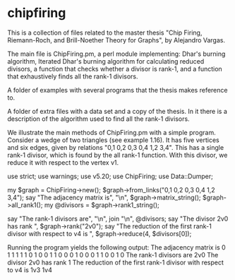 # chipfiring
This is a collection of files related to the master thesis "Chip Firing, Riemann-Roch, and Brill-Noether Theory for Graphs", by Alejandro Vargas.

The main file is ChipFiring.pm, a perl module implementing: Dhar's burning algorithm, Iterated Dhar's burning algorithm for calculating reduced divisors, a function that checks whether a divisor is rank-1, and a function that exhaustively finds all the rank-1 divisors. 

A folder of examples with several programs that the thesis makes reference to.

A folder of extra files with a data set and a copy of the thesis. In it there is a description of the algorithm used to find all the rank-1 divisors.

We illustrate the main methods of ChipFiring.pm with a simple program. Consider a wedge of two triangles (see example 1.16). It has five vertices and six edges, given by relations "0,1 0,2 0,3 0,4 1,2 3,4". This has a single rank-1 divisor, which is found by the all rank-1 function. With this divisor, we reduce it with respect to the vertex v1.




use strict;
use warnings;
use v5.20;
use ChipFiring;
use Data::Dumper;

my $graph = ChipFiring->new();
$graph->from_links("0,1 0,2 0,3 0,4 1,2 3,4");
say "The adjacency matrix is", "\n", $graph->matrix_string();
$graph->all_rank1();
my @divisors = $graph->rank1_string();

say "The rank-1 divisors are", "\n", join "\n", @divisors;
say "The divisor 2v0 has rank ", $graph->rank("2v0");
say "The reduction of the first rank-1 divisor with respect to v4 is ", $graph->reduce(4, $divisors[0]);




Running the program yields the following output:
The adjacency matrix is
0	1	1	1	1
1	0	1	0	0
1	1	0	0	0
1	0	0	0	1
1	0	0	1	0
The rank-1 divisors are
2v0
The divisor 2v0 has rank 1
The reduction of the first rank-1 divisor with respect to v4 is 1v3 1v4



